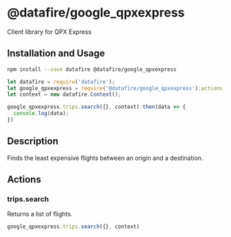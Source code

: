 # @datafire/google_qpxexpress

Client library for QPX Express

## Installation and Usage
```bash
npm install --save datafire @datafire/google_qpxexpress
```

```js
let datafire = require('datafire');
let google_qpxexpress = require('@datafire/google_qpxexpress').actions;
let context = new datafire.Context();

google_qpxexpress.trips.search({}, context).then(data => {
  console.log(data);
})
```

## Description
Finds the least expensive flights between an origin and a destination.

## Actions
### trips.search
Returns a list of flights.


```js
google_qpxexpress.trips.search({}, context)
```


